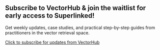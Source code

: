 ## Subscribe to VectorHub & join the waitlist for early access to Superlinked!

Get weekly updates, case studies, and practical step-by-step guides from practitioners in the vector retrieval space.

[Click to subscribe for updates from VectorHub](https://clients.superlinked.com/vectorhubsubscribe-0)
